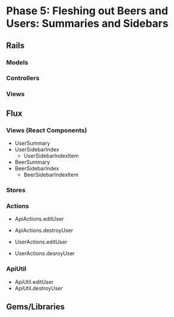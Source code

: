 # Phase 5: Fleshing out Beers and Users: Summaries and Sidebars

## Rails
### Models


### Controllers


### Views


## Flux
### Views (React Components)
* UserSummary
* UserSidebarIndex
  - UserSidebarIndexItem
* BeerSummary
* BeerSidebarIndex
  - BeerSidebarIndexItem

### Stores


### Actions

* ApiActions.editUser
* ApiActions.destroyUser

* UserActions.editUser
* UserActions.desroyUser




### ApiUtil

* ApiUtil.editUser
* ApiUtil.destroyUser





## Gems/Libraries
